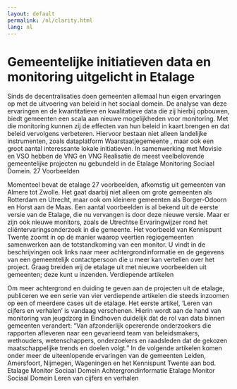 ```yaml
---
layout: default
permalink: /nl/clarity.html
lang: nl
---
```



# Gemeentelijke initiatieven data en monitoring uitgelicht in Etalage

Sinds de decentralisaties doen gemeenten allemaal hun eigen ervaringen op met de uitvoering van beleid in het sociaal domein. De analyse van deze ervaringen en de kwantitatieve en kwalitatieve data die zij hierbij opbouwen, biedt gemeenten een scala aan nieuwe mogelijkheden voor monitoring. Met die monitoring kunnen zij de effecten van hun beleid in kaart brengen en dat beleid vervolgens verbeteren. Hiervoor bestaan niet alleen landelijke instrumenten, zoals dataplatform Waarstaatjegemeente , maar ook een groot aantal interessante lokale initiatieven. In samenwerking met Movisie en VSO hebben de VNG en VNG Realisatie de meest veelbelovende gemeentelijke projecten nu gebundeld in de Etalage Monitoring Sociaal Domein.
27 Voorbeelden

Momenteel bevat de etalage 27 voorbeelden, afkomstig uit gemeenten van Almere tot Zwolle. Het gaat daarbij niet alleen om grote gemeenten als Rotterdam en Utrecht, maar ook om kleinere gemeenten als Borger-Odoorn en Horst aan de Maas. Een aantal voorbeelden is al bekend uit de eerste versie van de Etalage, die nu vervangen is door deze nieuwe versie. Maar er zijn ook nieuwe monitors, zoals de Utrechtse Ervaringwijzer rond het cliëntervaringsonderzoek in die gemeente. Het voorbeeld van Kennispunt Twente zoomt in op de manier waarop veertien regiogemeenten samenwerken aan de totstandkoming van een monitor. U vindt in de beschrijvingen ook links naar meer achtergrondinformatie en de gegevens van een gemeentelijk contactpersoon die u meer kan vertellen over het project. Graag breiden wij de etalage uit met nieuwe voorbeelden uit gemeenten; deze kunt u inzenden.
Verdiepende artikelen

Om meer achtergrond en duiding te geven aan de projecten uit de etalage, publiceren we een serie van vier verdiepende artikelen die steeds inzoomen op een of meerdere cases uit de etalage. Het eerste artikel, ‘Leren van cijfers en verhalen’ is vandaag verschenen. Hierin wordt aan de hand van monitoring van jeugdzorg in Eindhoven duidelijk dat de rol van data binnen gemeenten verandert: “Van afzonderlijk opererende onderzoekers die rapporten afleveren naar een gevarieerd team van beleidsmakers, wethouders, wetenschappers, onderzoekers en raadsleden dat de gekozen maatschappelijke trends en doelen volgt.” In de volgende artikelen komen onder meer de uiteenlopende ervaringen van de gemeenten Leiden, Amersfoort, Nijmegen, Wageningen en het Kennispunt Twente aan bod.
Etalage Monitor Sociaal Domein
Achtergrondinformatie Etalage Monitor Sociaal Domein
Leren van cijfers en verhalen
